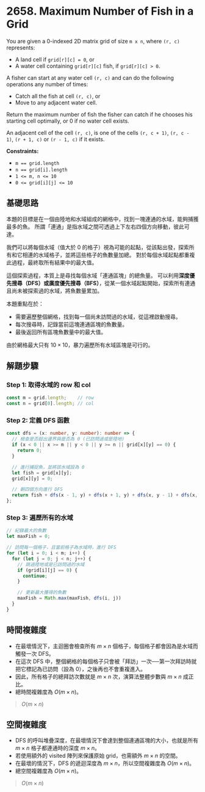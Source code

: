 # 2658. Maximum Number of Fish in a Grid

You are given a 0-indexed 2D matrix grid of size `m x n`, where `(r, c)` represents:

- A land cell if `grid[r][c] = 0`, or
- A water cell containing `grid[r][c]` fish, if `grid[r][c] > 0`.

A fisher can start at any water cell `(r, c)` and can do the following operations any number of times:

- Catch all the fish at cell `(r, c)`, or
- Move to any adjacent water cell.

Return the maximum number of fish the fisher can catch if he chooses his starting cell optimally, or 0 if no water cell exists.

An adjacent cell of the cell `(r, c)`, is one of the cells `(r, c + 1)`, `(r, c - 1)`, `(r + 1, c)` or `(r - 1, c)` if it exists.

**Constraints:**

- `m == grid.length`
- `n == grid[i].length`
- `1 <= m, n <= 10`
- `0 <= grid[i][j] <= 10`

## 基礎思路

本題的目標是在一個由陸地和水域組成的網格中，找到一塊連通的水域，能夠捕獲最多的魚。
所謂「連通」是指水域之間可透過上下左右四個方向移動，彼此可達。

我們可以將每個水域（值大於 0 的格子）視為可能的起點，從該點出發，探索所有和它相連的水域格子，並將這些格子的魚數量加總。
對於每個水域起點都重複此過程，最終取所有結果中的最大值。

這個探索過程，本質上是尋找每個水域「連通區塊」的總魚量。
可以利用**深度優先搜尋（DFS）**或**廣度優先搜尋（BFS）**，從某一個水域起點開始，探索所有連通且尚未被探索過的水域，將魚數量累加。

本題重點在於：

- 需要遍歷整個網格，找到每一個尚未訪問過的水域，從這裡啟動搜尋。
- 每次搜尋時，記錄當前這塊連通區塊的魚數量。
- 最後返回所有區塊魚數量中的最大值。

由於網格最大只有 $10 \times 10$，暴力遍歷所有水域區塊是可行的。

## 解題步驟

### Step 1: 取得水域的 row 和 col

```typescript
const m = grid.length;    // row
const n = grid[0].length; // col
```

### Step 2: 定義 DFS 函數

```typescript
const dfs = (x: number, y: number): number => {
  // 檢查是否超出邊界與是否為 0 (已訪問過或是陸地)
  if (x < 0 || x >= m || y < 0 || y >= n || grid[x][y] == 0) {
    return 0;
  }

  // 進行捕捉魚，並將該水域設為 0
  let fish = grid[x][y];
  grid[x][y] = 0;

  // 朝四個方向進行 DFS
  return fish + dfs(x - 1, y) + dfs(x + 1, y) + dfs(x, y - 1) + dfs(x, y + 1);
};
```

### Step 3: 遍歷所有的水域

```typescript
// 紀錄最大的魚數
let maxFish = 0;

// 訪問每一個格子，且當前格子為水域時，進行 DFS
for (let i = 0; i < m; i++) {
  for (let j = 0; j < n; j++) {
    // 跳過陸地或是已訪問過的水域
    if (grid[i][j] == 0) {
      continue;
    }

    // 更新最大獲得的魚數
    maxFish = Math.max(maxFish, dfs(i, j))
  }
}
```

## 時間複雜度

- 在最壞情況下，主迴圈會檢查所有 $m\times n$ 個格子，每個格子都會因為是水域而觸發一次 DFS。
- 在這次 DFS 中，整個網格的每個格子只會被「拜訪」一次──第一次拜訪時就把它標記為已訪問（設為 0），之後再也不會重複進入。
- 因此，所有格子的總拜訪次數就是 $m\times n$ 次，演算法整體步數與 $m\times n$ 成正比。
- 總時間複雜度為 $O(m \times n)$。

> $O(m \times n)$

## 空間複雜度

- DFS 的呼叫堆疊深度，在最壞情況下會達到整個連通區塊的大小，也就是所有 $m\times n$ 格子都連通時的深度 $m \times n$。
- 若使用額外的 visited 陣列來保護原始 grid，也需額外 $m \times n$ 的空間。
- 在最壞的情況下，DFS 的遞迴深度為 $m \times n$，所以空間複雜度為 $O(m \times n)$。
- 總空間複雜度為 $O(m \times n)$。

> $O(m \times n)$

